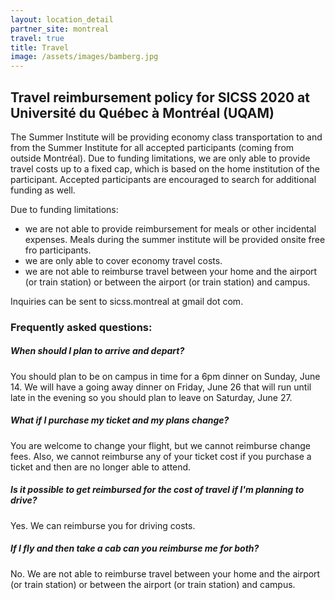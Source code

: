 ```yaml
---
layout: location_detail
partner_site: montreal
travel: true
title: Travel
image: /assets/images/bamberg.jpg
---
```


## Travel reimbursement policy for SICSS 2020 at Université du Québec à Montréal (UQAM)

The Summer Institute will be providing economy class transportation to and from the Summer Institute for all accepted participants (coming from outside Montréal). Due to funding limitations, we are only able to provide travel costs up to a fixed cap, which is based on the home institution of the participant. Accepted participants are encouraged to search for additional funding as well. 

Due to funding limitations:
- we are not able to provide reimbursement for meals or other incidental expenses. Meals during the summer institute will be provided onsite free fro participants.
- we are only able to cover economy travel costs.
- we are not able to reimburse travel between your home and the airport (or train station) or between the airport (or train station) and campus.

Inquiries can be sent to sicss.montreal at gmail dot com.

### Frequently asked questions:


##### When should I plan to arrive and depart?

You should plan to be on campus in time for a 6pm dinner on Sunday, June 14.  We will have a going away dinner on Friday, June 26 that will run until late in the evening so you should plan to leave on Saturday, June 27.

##### What if I purchase my ticket and my plans change?

You are welcome to change your flight, but we cannot reimburse change fees.  Also, we cannot reimburse any of your ticket cost if you purchase a ticket and then are no longer able to attend.

##### Is it possible to get reimbursed for the cost of travel if I'm planning to drive?

Yes.  We can reimburse you for driving costs.

##### If I fly and then take a cab can you reimburse me for both?

No. We are not able to reimburse travel between your home and the airport (or train station) or between the airport (or train station) and campus. 
